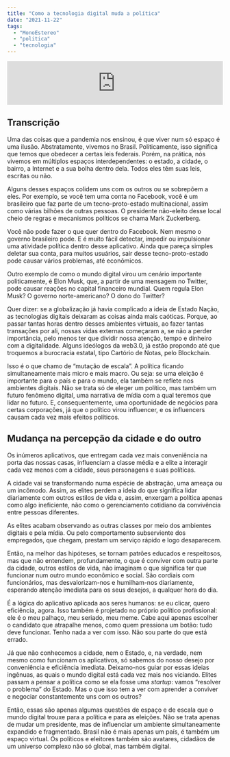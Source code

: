 ```yaml
---
title: "Como a tecnologia digital muda a política"
date: "2021-11-22"
tags: 
  - "MonoEstereo"
  - "politica"
  - "tecnologia"
---
```


<iframe src="https://anchor.fm/MonoEstéreo/embed/episodes/Como-a-tecnologia-digital-muda-a-poltica-e1almd6" height="102px" width="100%" frameborder="0" scrolling="no"></iframe>

## Transcrição

Uma das coisas que a pandemia nos ensinou, é que viver num só espaço é uma ilusão. Abstratamente, vivemos no Brasil. Politicamente, isso significa que temos que obedecer a certas leis federais. Porém, na prática, nós vivemos em múltiplos espaços interdependentes: o estado, a cidade, o bairro, a Internet e a sua bolha dentro dela. Todos eles têm suas leis, escritas ou não.

Alguns desses espaços colidem uns com os outros ou se sobrepõem a eles. Por exemplo, se você tem uma conta no Facebook, você é um brasileiro que faz parte de um tecno-proto-estado multinacional, assim como várias bilhões de outras pessoas. O presidente não-eleito desse local cheio de regras e mecanismos políticos se chama Mark Zuckerberg.

Você não pode fazer o que quer dentro do Facebook. Nem mesmo o governo brasileiro pode. E é muito fácil detectar, impedir ou impulsionar uma atividade política dentro desse aplicativo. Ainda que pareça simples deletar sua conta, para muitos usuários, sair desse tecno-proto-estado pode causar vários problemas, até econômicos.

Outro exemplo de como o mundo digital virou um cenário importante politicamente, é Elon Musk, que, a partir de uma mensagem no Twitter, pode causar reações no capital financeiro mundial. Quem regula Elon Musk? O governo norte-americano? O dono do Twitter?

Quer dizer: se a globalização já havia complicado a ideia de Estado Nação, as tecnologias digitais deixaram as coisas ainda mais caóticas. Porque, ao passar tantas horas dentro desses ambientes virtuais, ao fazer tantas transações por ali, nossas vidas externas começaram a, se não a perder importância, pelo menos ter que dividir nossa atenção, tempo e dinheiro com a digitalidade. Alguns ideólogos da web3.0, já estão propondo até que troquemos a burocracia estatal, tipo Cartório de Notas, pelo Blockchain.

Isso é o que chamo de “mutação de escala”. A política ficando simultaneamente mais micro e mais macro. Ou seja: se uma eleição é importante para o país e para o mundo, ela também se reflete nos ambientes digitais. Não se trata só de eleger um político, mas também um futuro fenômeno digital, uma narrativa de mídia com a qual teremos que lidar no futuro. E, consequentemente, uma oportunidade de negócios para certas corporações, já que o político virou influencer, e os influencers causam cada vez mais efeitos políticos.

## Mudança na percepção da cidade e do outro

Os inúmeros aplicativos, que entregam cada vez mais conveniência na porta das nossas casas, influenciam a classe média e a elite a interagir cada vez menos com a cidade, seus personagens e suas políticas.

A cidade vai se transformando numa espécie de abstração, uma ameaça ou um incômodo. Assim, as elites perdem a ideia do que significa lidar diariamente com outros estilos de vida e, assim, enxergam a política apenas como algo ineficiente, não como o gerenciamento cotidiano da convivência entre pessoas diferentes.

As elites acabam observando as outras classes por meio dos ambientes digitais e pela mídia. Ou pelo comportamento subserviente dos empregados, que chegam, prestam um serviço rápido e logo desaparecem.

Então, na melhor das hipóteses, se tornam patrões educados e respeitosos, mas que não entendem, profundamente, o que é conviver com outra parte da cidade, outros estilos de vida, não imaginam o que significa ter que funcionar num outro mundo econômico e social. São cordiais com funcionários, mas desvalorizam-nos e humilham-nos diariamente, esperando atenção imediata para os seus desejos, a qualquer hora do dia.

É a lógica do aplicativo aplicada aos seres humanos: se eu clicar, quero eficiência, agora. Isso também é projetado no próprio político profissional: ele é o meu palhaço, meu seriado, meu meme. Cabe aqui apenas escolher o candidato que atrapalhe menos, como quem pressiona um botão: tudo deve funcionar. Tenho nada a ver com isso. Não sou parte do que está errado.

Já que não conhecemos a cidade, nem o Estado, e, na verdade, nem mesmo como funcionam os aplicativos, só sabemos do nosso desejo por conveniência e eficiência imediata. Deixamo-nos guiar por essas ideias ingênuas, as quais o mundo digital está cada vez mais nos viciando. Elites passam a pensar a política como se ela fosse uma _startup_: vamos “resolver o problema” do Estado. Mas o que isso tem a ver com aprender a conviver e negociar constantemente uns com os outros?

Então, essas são apenas algumas questões de espaço e de escala que o mundo digital trouxe para a política e para as eleições. Não se trata apenas de mudar um presidente, mas de influenciar um ambiente simultaneamente expandido e fragmentado. Brasil não é mais apenas um país, é também um espaço virtual. Os políticos e eleitores também são avatares, cidadãos de um universo complexo não só global, mas também digital.
